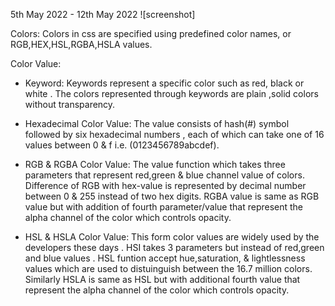 5th May 2022 - 12th May 2022
![screenshot]





Colors:
Colors in css are specified using predefined color names, or RGB,HEX,HSL,RGBA,HSLA values.

Color Value:
* Keyword:
         Keywords represent a specific color such as red, black or white . The colors represented through keywords are plain ,solid colors without transparency.
         
* Hexadecimal Color Value:
                          The value consists of hash(#) symbol followed by six hexadecimal numbers , each of which can take one of 16 values between 0 & f i.e. (0123456789abcdef).
                          
* RGB & RGBA Color Value:
                         The value function which takes three parameters that represent red,green & blue channel value of colors. Difference of RGB with hex-value is represented by decimal number between 0 & 255 instead of two hex digits. RGBA value is same as RGB value but with addition of fourth parameter/value that represent the alpha channel of the color which controls opacity.

* HSL & HSLA Color Value:
                        This form color values are widely used by the developers these days . HSI takes 3 parameters but instead of red,green and blue values . HSL  funtion accept hue,saturation, & lightlessness values which are used to distuinguish between the 16.7 million colors. Similarly HSLA is same as HSL but with additional fourth value that represent the alpha channel of the color which controls opacity.
